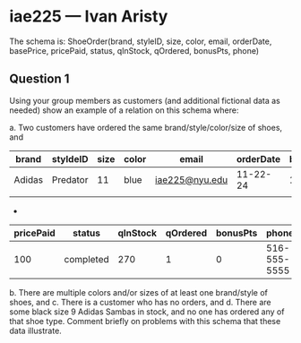 # iae225 — Ivan Aristy

The schema is: ShoeOrder(brand, styleID, size, color, email, orderDate, basePrice, pricePaid, status, qInStock, qOrdered, bonusPts, phone)

## Question 1

Using your group members as customers (and additional fictional data as needed) show an example of a relation on this schema where:

a. Two customers have ordered the same brand/style/color/size of shoes, and 


| brand  | styldeID | size | color | email          | orderDate | basePrice |
| ------ | -------- | ---- | ----- | -------------- | --------- | --------- |
| Adidas | Predator | 11   | blue  | iae225@nyu.edu | 11-22-24  | 100       |
|        |          |      |       |                |           |           |
-

| pricePaid | status    | qInStock | qOrdered | bonusPts | phone        |
| --------- | --------- | -------- | -------- | -------- | ------------ |
| 100       | completed | 270      | 1        | 0        | 516-555-5555 |


b. There are multiple colors and/or sizes of at least one brand/style of shoes, and 
c. There is a customer who has no orders, and 
d. There are some black size 9 Adidas Sambas in stock, and no one has ordered any of that shoe type. Comment briefly on problems with this schema that these data illustrate.